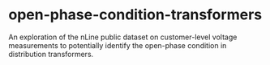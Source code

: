 # open-phase-condition-transformers
An exploration of the nLine public dataset on customer-level voltage measurements to potentially identify the open-phase condition in distribution transformers.

